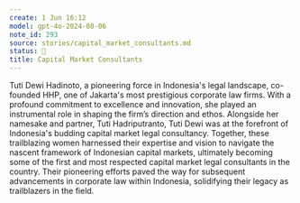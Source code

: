 ```yaml
---
create: 1 Jun 16:12
model: gpt-4o-2024-08-06
note_id: 293
source: stories/capital_market_consultants.md
status: 🛑
title: Capital Market Consultants
---
```


Tuti Dewi Hadinoto, a pioneering force in Indonesia's legal landscape, co-founded HHP, one of Jakarta's most prestigious corporate law firms. With a profound commitment to excellence and innovation, she played an instrumental role in shaping the firm’s direction and ethos. Alongside her namesake and partner, Tuti Hadriputranto, Tuti Dewi was at the forefront of Indonesia's budding capital market legal consultancy. Together, these trailblazing women harnessed their expertise and vision to navigate the nascent framework of Indonesian capital markets, ultimately becoming some of the first and most respected capital market legal consultants in the country. Their pioneering efforts paved the way for subsequent advancements in corporate law within Indonesia, solidifying their legacy as trailblazers in the field.